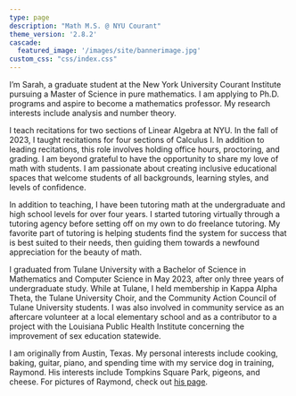 ```yaml
---
type: page
description: "Math M.S. @ NYU Courant"
theme_version: '2.8.2'
cascade:
  featured_image: '/images/site/bannerimage.jpg'
custom_css: "css/index.css"
---
```


I’m Sarah, a graduate student at the New York University Courant Institute pursuing a Master of Science in pure mathematics. I am applying to Ph.D. programs and aspire to become a mathematics professor. My research interests include analysis and number theory.

I teach recitations for two sections of Linear Algebra at NYU. In the fall of 2023, I taught recitations for four sections of Calculus I. In addition to leading recitations, this role involves holding office hours, proctoring, and grading. I am beyond grateful to have the opportunity to share my love of math with students. I am passionate about creating inclusive educational spaces that welcome students of all backgrounds, learning styles, and levels of confidence.

In addition to teaching, I have been tutoring math at the undergraduate and high school levels for over four years. I started tutoring virtually through a tutoring agency before setting off on my own to do freelance tutoring. My favorite part of tutoring is helping students find the system for success that is best suited to their needs, then guiding them towards a newfound appreciation for the beauty of math.

I graduated from Tulane University with a Bachelor of Science in Mathematics and Computer Science in May 2023, after only three years of undergraduate study. While at Tulane, I held membership in Kappa Alpha Theta, the Tulane University Choir, and the Community Action Council of Tulane University students. I was also involved in community service as an aftercare volunteer at a local elementary school and as a contributor to a project with the Louisiana Public Health Institute concerning the improvement of sex education statewide.

I am originally from Austin, Texas. My personal interests include cooking, baking, guitar, piano, and spending time with my service dog in training, Raymond. His interests include Tompkins Square Park, pigeons, and cheese. For pictures of Raymond, check out [his page](/raymond).
